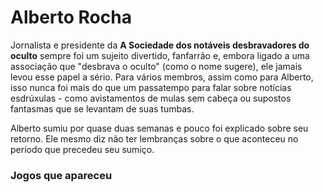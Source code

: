 
# Alberto Rocha

Jornalista e presidente da **A Sociedade dos notáveis desbravadores do oculto** sempre foi um sujeito divertido, fanfarrão e, embora ligado a uma associação que "desbrava o oculto" (como o nome sugere), ele jamais levou esse papel a sério. Para vários membros, assim como para Alberto, isso nunca foi mais do que um passatempo para falar sobre notícias esdrúxulas - como avistamentos de mulas sem cabeça ou supostos fantasmas que se levantam de suas tumbas.

Alberto sumiu por quase duas semanas e pouco foi explicado sobre seu retorno. Ele mesmo diz não ter lembranças sobre o que aconteceu no período que precedeu seu sumiço.

### Jogos que apareceu